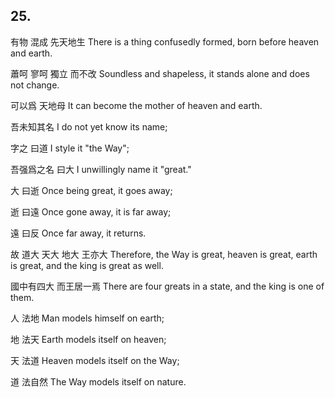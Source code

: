 ## 25.

有物
混成
先天地生
There is a thing
confusedly formed,
born before heaven and earth.

蕭呵
寥呵
獨立
而不改
Soundless
and shapeless,
it stands alone
and does not change.

可以爲
天地母
It can become
the mother of heaven and earth.

吾未知其名
I do not yet know its name;

字之
曰道
I style it
"the Way";

吾强爲之名
曰大
I unwillingly name it
"great."

大
曰逝
Once being great,
it goes away;

逝
曰遠
Once gone away,
it is far away;

遠
曰反
Once far away,
it returns.

故
道大
天大
地大
王亦大
Therefore,
the Way is great,
heaven is great,
earth is great,
and the king is great as well.

國中有四大
而王居一焉
There are four greats in a state,
and the king is one of them.

人
法地
Man
models himself on earth;

地
法天
Earth
models itself on heaven;

天
法道
Heaven
models itself on the Way;

道
法自然
The Way
models itself on nature.
